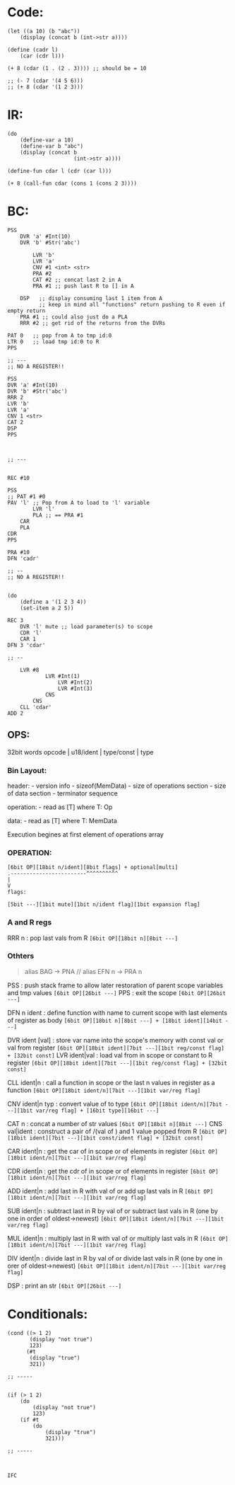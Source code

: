 # Code:

    (let ((a 10) (b "abc"))
        (display (concat b (int->str a))))

    (define (cadr l)
        (car (cdr l)))

    (+ 8 (cdar (1 . (2 . 3)))) ;; should be = 10

    ;; (- 7 (cdar '(4 5 6)))
    ;; (+ 8 (cdar '(1 2 3)))

# IR:

    (do
        (define-var a 10)
        (define-var b "abc")
        (display (concat b
                         (int->str a))))

    (define-fun cdar l (cdr (car l)))

    (+ 8 (call-fun cdar (cons 1 (cons 2 3))))

# BC:

    PSS
        DVR 'a' #Int(10)
        DVR 'b' #Str('abc')

            LVR 'b'
            LVR 'a'
            CNV #1 <int> <str>
            PRA #2
            CAT #2 ;; concat last 2 in A
            PRA #1 ;; push last R to [] in A

        DSP   ;; display consuming last 1 item from A
              ;; keep in mind all "functions" return pushing to R even if empty return
        PRA #1 ;; could also just do a PLA
        RRR #2 ;; get rid of the returns from the DVRs

    PAT 0   ;; pop from A to tmp id:0
    LTR 0   ;; load tmp id:0 to R
    PPS

    ;; ---
    ;; NO A REGISTER!!

    PSS
    DVR 'a' #Int(10)
    DVR 'b' #Str('abc')
    RRR 2
    LVR 'b'
    LVR 'a'
    CNV 1 <str>
    CAT 2
    DSP
    PPS



    ;; ---


    REC #10

    PSS
    ;; PAT #1 #0
    PAV 'l' ;; Pop from A to load to 'l' variable
            LVR 'l'
            PLA ;; == PRA #1
        CAR
        PLA
    CDR
    PPS

    PRA #10
    DFN 'cadr'

    ;; --
    ;; NO A REGISTER!!


    (do
        (define a '(1 2 3 4))
        (set-item a 2 5))

    REC 3
        DVR 'l' mute ;; load parameter(s) to scope
        CDR 'l'
        CAR 1
    DFN 3 'cdar'

    ;; --

        LVR #8
                LVR #Int(1)
                    LVR #Int(2)
                    LVR #Int(3)
                CNS
            CNS
        CLL 'cdar'
    ADD 2




## OPS:

32bit words
opcode | u18/ident | type/const | type


### Bin Layout:
header:
    - version info
    - sizeof(MemData)
    - size of operations section
    - size of data section
    - terminator sequence

operation:
    - read as [T] where T: Op

data:
    - read as [T] where T: MemData

Execution begines at first element of operations array


### OPERATION:

    [6bit OP][18bit n/ident][8bit flags] + optional[multi]
    .------------------------^^^^^^^^^^
    |
    V
    flags:

    [5bit ---][1bit mute][1bit n/ident flag][1bit expansion flag]

### A and R regs
RRR n    : pop last <n> vals from R
            `[6bit OP][18bit n][8bit ---]`

### Othters

> alias BAG -> PNA
// alias EFN n -> PRA n

PSS             : push stack frame to allow later
                   restoration of parent scope variables
                   and tmp values
                   `[6bit OP][26bit ---]`
PPS             : exit the scope
                   `[6bit OP][26bit ---]`

DFN n ident     : define function with name <ident> to current scope with last <n>
                   elements of register as body
                   `[6bit OP][18bit n][8bit ---] + [18bit ident][14bit ---]`

DVR ident [val] : store var name <ident> into the scope's memory with const
                   val or val from register
                   `[6bit OP][18bit ident][7bit ---][1bit reg/const flag] + [32bit const]`
LVR ident|val   : load val from <ident> in scope or constant <val> to R register
                   `[6bit OP][18bit ident][7bit ---][1bit reg/const flag] + [32bit const]`

CLL ident|n     : call a function <ident> in scope or the last n values in register as a function
                   `[6bit OP][18bit ident/n][7bit ---][1bit var/reg flag]`

CNV ident|n typ : convert value of <ident> to type <typ>
                   `[6bit OP][18bit ident/n][7bit ---][1bit var/reg flag] + [16bit type][16bit ---]`

CAT n           : concat a number of str values
                   `[6bit OP][18bit n][8bit ---]`
CNS val|ident   : construct a pair of <val>/(val of <ident>) and 1 value popped from R
                   `[6bit OP][18bit ident][7bit ---][1bit const/ident flag] + [32bit const]`

CAR ident|n     : get the car of <ident> in scope or of <n> elements in register
                   `[6bit OP][18bit ident/n][7bit ---][1bit var/reg flag]`

CDR ident|n     : get the cdr of <ident> in scope or of <n> elements in register
                   `[6bit OP][18bit ident/n][7bit ---][1bit var/reg flag]`

ADD ident|n     : add last in R with val of <ident> or add up last <n> vals in R
                   `[6bit OP][18bit ident/n][7bit ---][1bit var/reg flag]`

SUB ident|n     : subtract last in R by val of <ident> or subtract last <n> vals in R
                   (one by one in order of oldest->newest)
                   `[6bit OP][18bit ident/n][7bit ---][1bit var/reg flag]`

MUL ident|n     : multiply last in R with val of <ident> or multiply last <n> vals in R
                   `[6bit OP][18bit ident/n][7bit ---][1bit var/reg flag]`

DIV ident|n     : divide last in R by val of <ident> or divide last <n> vals in R
                    (one by one in orer of oldest->newest)
                    `[6bit OP][18bit ident/n][7bit ---][1bit var/reg flag]`

DSP             : print an str
                 `[6bit OP][26bit ---]`


# Conditionals:

    (cond ((> 1 2)
           (display "not true")
           123)
          (#t
           (display "true")
           321))

    ;; -----


    (if (> 1 2)
        (do
            (display "not true")
            123)
        (if #t
            (do
                (display "true")
                321)))

    ;; -----



    IFC


